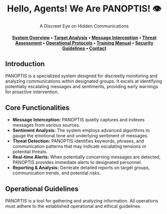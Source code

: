 <h1 align="center">Hello, Agents! We Are PANOPTIS! 👁️</h1>

<div align="center">
  A Discreet Eye on Hidden Communications
</div>

<h4 align="center">
  <b><a href="#">System Overview</a></b>
  •
  <b><a href="#">Target Analysis</a></b>
  •
  <b><a href="#">Message Interception</a></b>
  •
  <b><a href="#">Threat Assessment</a></b>
  •
  <b><a href="#">Operational Protocols</a></b>
  •
  <b><a href="#">Training Manual</a></b>
  •
  <b><a href="#">Security Guidelines</a></b>
  •
  <b><a href="#">Contact</a></b>
</h3>

## Introduction

PANOPTIS is a specialized system designed for discreetly monitoring and analyzing communications within designated groups. It excels at identifying potentially escalating messages and sentiments, providing early warnings for proactive intervention.

## Core Functionalities

*   **Message Interception:** PANOPTIS quietly captures and indexes messages from various sources.
*   **Sentiment Analysis:** The system employs advanced algorithms to gauge the emotional tone and underlying sentiment of messages.
*   **Threat Detection:** PANOPTIS identifies keywords, phrases, and communication patterns that may indicate escalating tensions or potential threats.
*   **Real-time Alerts:** When potentially concerning messages are detected, PANOPTIS provides immediate alerts to designated personnel.
*   **Reporting & Analysis:** Generate detailed reports on target groups, communication trends, and potential risks.

## Operational Guidelines

PANOPTIS is a tool for gathering and analyzing information. All operations must adhere to the established operational and ethical guidelines.

